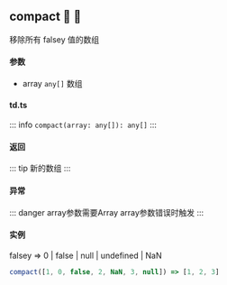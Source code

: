 ## compact :tada: :100: 
移除所有 falsey 值的数组
#### 参数 
- array `any[]` 数组
 
#### td.ts
::: info
`compact(array: any[]): any[]`
:::
#### 返回 
::: tip
新的数组
:::
#### 异常 
::: danger
array参数需要Array array参数错误时触发
:::
#### 实例 
falsey => 0 | false | null | undefined | NaN


```ts
compact([1, 0, false, 2, NaN, 3, null]) => [1, 2, 3]
```
